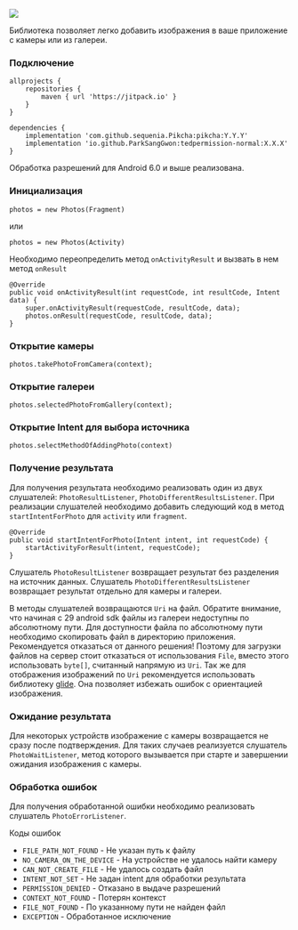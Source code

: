 [![](https://jitpack.io/v/sequenia/Pikcha.svg)](https://jitpack.io/#sequenia/Pikcha)

Библиотека позволяет легко добавить изображения в ваше приложение с камеры или из галереи.

### Подключение

```
allprojects {
    repositories {
        maven { url 'https://jitpack.io' }
    }
}

dependencies {
    implementation 'com.github.sequenia.Pikcha:pikcha:Y.Y.Y'
    implementation 'io.github.ParkSangGwon:tedpermission-normal:X.X.X'
}
```

Обработка разрешений для Android 6.0 и выше реализована.

### Инициализация

```
photos = new Photos(Fragment)
```
или 
```
photos = new Photos(Activity)
```
    
Необходимо переопределить метод `onActivityResult` и вызвать в нем метод `onResult`

```
@Override
public void onActivityResult(int requestCode, int resultCode, Intent data) {
    super.onActivityResult(requestCode, resultCode, data);
    photos.onResult(requestCode, resultCode, data);
}
```

### Открытие камеры

```
photos.takePhotoFromCamera(context);
```
    
### Открытие галереи

```
photos.selectedPhotoFromGallery(context);
```

### Открытие Intent для выбора источника 

```
photos.selectMethodOfAddingPhoto(context)
```

### Получение результата
    
Для получения результата необходимо реализовать один из двух слушателей: `PhotoResultListener`, `PhotoDifferentResultsListener`. При реализации слушателей необходимо добавить следующий код в метод `startIntentForPhoto` для `activity` или `fragment`.

```
@Override
public void startIntentForPhoto(Intent intent, int requestCode) {
    startActivityForResult(intent, requestCode);
}
```

Слушатель `PhotoResultListener` возвращает результат без разделения на источник данных. Слушатель `PhotoDifferentResultsListener` возвращает результат отдельно для камеры и галереи.

В методы слушателей возвращаются `Uri` на файл. Обратите внимание, что начиная с 29 android sdk файлы из галереи недоступны по абсолютному пути. Для доступности файла по абсолютному пути необходимо скопировать файл в директорию приложения. Рекомендуется отказаться от данного решения! Поэтому для загрузки файлов на сервер стоит отказаться от использования `File`, вместо этого использовать `byte[]`, считанный напрямую из `Uri`. Так же для отображения изображений по `Uri` рекомендуется использовать библиотеку [glide](https://github.com/bumptech/glide). Она позволяет избежать ошибок с ориентацией изображения.

### Ожидание результата

Для некоторых устройств изображение с камеры возвращается не сразу после подтверждения. Для таких случаев реализуется слушатель `PhotoWaitListener`, метод которого вызывается при старте и завершении ожидания изображения с камеры.

### Обработка ошибок

Для получения обработанной ошибки необходимо реализовать слушатель `PhotoErrorListener`.

Коды ошибок

- `FILE_PATH_NOT_FOUND` - Не указан путь к файлу
- `NO_CAMERA_ON_THE_DEVICE` - На устройстве не удалось найти камеру
- `CAN_NOT_CREATE_FILE` - Не удалось создать файл
- `INTENT_NOT_SET` - Не задан intent для обработки результата
- `PERMISSION_DENIED` - Отказано в выдаче разрешений
- `CONTEXT_NOT_FOUND` - Потерян контекст
- `FILE_NOT_FOUND` - По указанному пути не найден файл
- `EXCEPTION` - Обработанное исключение

